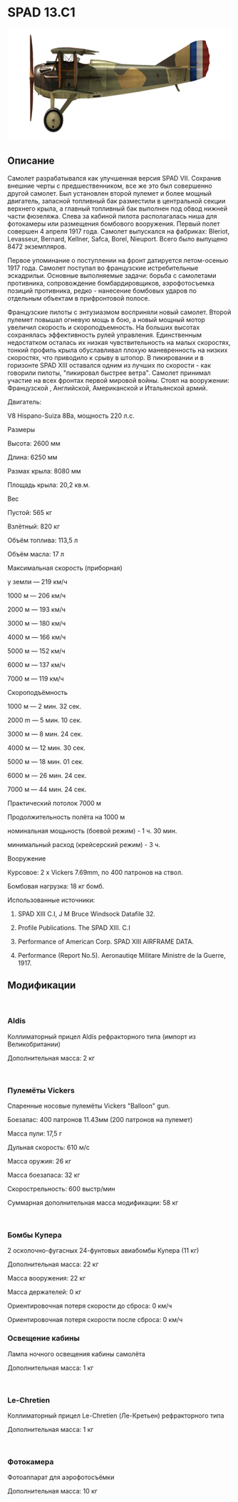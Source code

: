 # SPAD 13.C1
  

  
![spad13](../images/spad13.png)
  

  
## Описание
  

  
Самолет разрабатывался как улучшенная версия SPAD VII. Сохранив внешние черты с предшественником, все же это был совершенно другой самолет. Был установлен второй пулемет и более мощный двигатель, запасной топливный бак разместили в центральной секции верхнего крыла, а главный топливный бак выполнен под обвод нижней части фюзеляжа. Слева за кабиной пилота располагалась ниша для фотокамеры или размещения бомбового вооружения. Первый полет совершен 4 апреля 1917 года. Самолет выпускался на фабриках: Bleriot, Levasseur, Bernard, Kellner, Safca, Borel, Nieuport. Всего было выпущено 8472 экземпляров.
  
Первое упоминание о поступлении на фронт датируется летом-осенью 1917 года. Самолет поступал во французские истребительные эскадрильи. Основные выполняемые задачи: борьба с самолетами противника, сопровождение бомбардировщиков, аэрофотосъемка позиций противника, редко - нанесение бомбовых ударов по отдельным объектам в прифронтовой полосе.
  
Французские пилоты с энтузиазмом восприняли новый самолет. Второй пулемет повышал огневую мощь в бою, а новый мощный мотор увеличил скорость и скороподъемность. На больших высотах сохранялась эффективность рулей управления. Единственным недостатком осталась их низкая чувствительность на малых скоростях, тонкий профиль крыла обуславливал плохую маневренность на низких скоростях, что приводило к срыву в штопор. В пикировании и в горизонте SPAD XIII оставался одним из лучших по скорости - как говорили пилоты, "пикировал быстрее ветра". Самолет принимал участие на всех фронтах первой мировой войны. Стоял на вооружении: Французской , Английской, Американской и Итальянской армий.
  

  

  
Двигатель:
  
V8 Hispano-Suiza 8Ba, мощность 220 л.с.
  

  
Размеры
  
Высота: 2600 мм
  
Длина:  6250 мм
  
Размах крыла:  8080 мм
  
Площадь крыла:  20,2 кв.м.
  

  
Вес
  
Пустой: 565 кг
  
Взлётный: 820 кг
  
Объём топлива: 113,5 л
  
Объём масла: 17 л
  

  
Максимальная скорость (приборная)
  
у земли — 219 км/ч
  
1000 м — 206 км/ч
  
2000 м — 193 км/ч
  
3000 м — 180 км/ч
  
4000 м — 166 км/ч
  
5000 м — 152 км/ч
  
6000 м — 137 км/ч
  
7000 м — 119 км/ч
  

  
Скороподъёмность
  
1000 м — 2 мин. 32 сек.
  
2000 m — 5 мин. 10 сек.
  
3000 м — 8 мин. 24 сек.
  
4000 м — 12 мин. 30 сек.
  
5000 м — 18 мин. 01 сек.
  
6000 м — 26 мин. 24 сек.
  
7000 м — 44 мин. 24 сек.
  

  
Практический потолок 7000 м
  

  
Продолжительность полёта на 1000 м
  
номинальная мощьность (боевой режим) - 1 ч. 30 мин.
  
минимальный расход (крейсерский режим) - 3 ч.
  

  
Вооружение
  
Курсовое:  2 х Vickers 7.69mm, по 400 патронов на ствол.
  
Бомбовая нагрузка:  18 кг бомб.
  

  
Использованные источники:
  
1) SPAD XIII C.I, J M Bruce Windsock Datafile 32.
  
2) Profile Publications. The SPAD XIII. C.I
  
3) Performance of American Corp. SPAD XIII AIRFRAME DATA.
  
4) Performance (Report No.5). Aeronautiqe Militare Ministre de la Guerre, 1917.
  

  
## Модификации
  
﻿
  
  
### Aldis
  

  
Коллиматорный прицел Aldis рефракторного типа (импорт из Великобритании)
  
Дополнительная масса: 2 кг
  
﻿
  
  
### Пулемёты Vickers
  

  
Спаренные носовые пулемёты Vickers "Balloon" gun.
  
Боезапас: 400 патронов 11.43мм (200 патронов на пулемет)
  
Масса пули: 17,5 г
  
Дульная скорость: 610 м/с
  
Масса оружия: 26 кг
  
Масса боезапаса: 32 кг
  
Скорострельность: 600 выстр/мин
  
Суммарная дополнительная масса модификации: 58 кг
  
﻿
  
  
### Бомбы Купера
  

  
2 осколочно-фугасных 24-фунтовых авиабомбы Купера (11 кг)
  
Дополнительная масса: 22 кг
  
Масса вооружения: 22 кг
  
Масса держателей: 0 кг
  
Ориентировочная потеря скорости до сброса: 0 км/ч
  
Ориентировочная потеря скорости после сброса: 0 км/ч﻿
  
  
### Освещение кабины
  

  
Лампа ночного освещения кабины самолёта
  
Дополнительная масса: 1 кг
  
﻿
  
  
### Le-Chretien
  

  
Коллиматорный прицел Le-Chretien (Ле-Кретьен) рефракторного типа
  
Дополнительная масса: 1 кг
  
﻿
  
  
### Фотокамера
  

  
Фотоаппарат для аэрофотосъёмки 
  
Дополнительная масса: 10 кг
  
